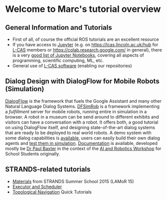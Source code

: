 # Welcome to Marc's tutorial overview

## General Information and Tutorials

* First of all, of course the official ROS tutorials are an excellent resource
* If you have access to [Jupyter](http://jupyter.org/) (e.g. on https://lcas.lincoln.ac.uk/hub for [L-CAS](https://lcas.lincoln.ac.uk/) members or https://colab.research.google.com/ in general), there is a very [good list of Jupyter Notebooks](https://github.com/jupyter/jupyter/wiki/A-gallery-of-interesting-Jupyter-Notebooks), covering all aspects of programming, scientific computing, ML, etc.
* General use of [L-CAS software](https://github.com/lcas/rosdistro/wiki#using-the-l-cas-repository-if-you-just-want-to-use-our-software) (enabling our repositories)

## Dialog Design with DialogFlow for Mobile Robots (Simulation)

[DialogFlow](https://dialogflow.com/) is the framework that fuels the Google Assistant and many other Natural Language Dialog Systems. [DFSimRob](https://github.com/LCAS/robot-dialogflow) is a framework implementing a *fulfillment* server for mobile robots, running entire in simulation in a browser. A robot in a museum can be send around to different exhibits and visitors can have a conversation with a robot. It offers both, a good tutorial on using DialogFlow itself, and designing state-of-the-art dialog systems that are ready to be deployed to real world robots. A demo system with some dialog capabilities is [available](https://lcas.lincoln.ac.uk/simrob/5c66d843be1f4675b80bfd65dcc9e6b4), users can easily build their own dialog agents and [test them in simulation](https://lcas.lincoln.ac.uk/simrob). [Documentation](https://sites.google.com/view/uol-ai-robotics/materials) is available, developed mostly be [Dr Paul Baxter](https://github.com/paul-baxter) in the context of the [AI and Robotics Workshop](https://sites.google.com/view/uol-ai-robotics/home) for School Students originally.

## STRANDS-related tutorials

* [Materials](https://github.com/strands-project/lamor15/wiki) from STRANDS Summer School 2015 (LAMoR 15)
* [Executor and Scheduler](https://github.com/strands-project/strands_executive)
* [Topological Navigation](https://github.com/strands-project/strands_navigation/wiki/Quick-Topological-Navigation-in-simulation-tutorial) Quick Tutorials
